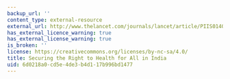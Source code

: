 ```yaml
---
backup_url: ''
content_type: external-resource
external_url: http://www.thelancet.com/journals/lancet/article/PIIS0140-6736(10)62182-4/
has_external_licence_warning: true
has_external_license_warning: true
is_broken: ''
license: https://creativecommons.org/licenses/by-nc-sa/4.0/
title: Securing the Right to Health for All in India
uid: 6d0218a0-cd5e-4de3-b4d1-17b996bd1477
---
```

